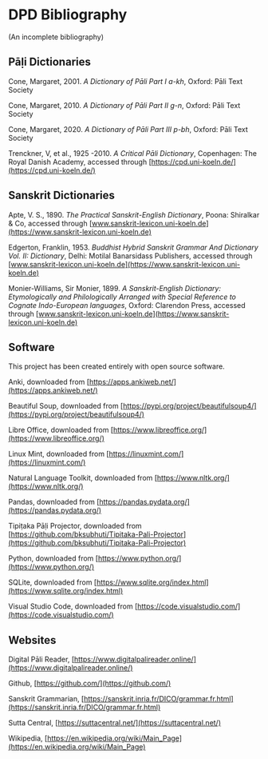 # DPD Bibliography

(An incomplete bibliography)

## Pāḷi Dictionaries

Cone, Margaret, 2001. *A Dictionary of Pāli Part I a-kh*, Oxford: Pāli Text Society

Cone, Margaret, 2010. *A Dictionary of Pāli Part II g-n*, Oxford: Pāli Text Society

Cone, Margaret, 2020. *A Dictionary of Pāli Part III p-bh*, Oxford: Pāli Text Society

Trenckner, V, et al., 1925 -2010. *A Critical Pāli Dictionary*, Copenhagen: The Royal Danish Academy, accessed through [https://cpd.uni-koeln.de/](https://cpd.uni-koeln.de/)

## Sanskrit Dictionaries

Apte, V. S., 1890. *The Practical Sanskrit-English Dictionary*, Poona: Shiralkar & Co, accessed through [www.sanskrit-lexicon.uni-koeln.de](https://www.sanskrit-lexicon.uni-koeln.de)

Edgerton, Franklin, 1953. *Buddhist Hybrid Sanskrit Grammar And Dictionary Vol. II: Dictionary*, Delhi: Motilal Banarsidass Publishers, accessed through [www.sanskrit-lexicon.uni-koeln.de](https://www.sanskrit-lexicon.uni-koeln.de)

Monier-Williams, Sir Monier, 1899. *A Sanskrit-English Dictionary: Etymologically and Philologically Arranged with Special Reference to Cognate Indo-European languages*, Oxford: Clarendon Press, accessed through [www.sanskrit-lexicon.uni-koeln.de](https://www.sanskrit-lexicon.uni-koeln.de)


## Software

This project has been created entirely with open source software.

Anki, downloaded from [https://apps.ankiweb.net/](https://apps.ankiweb.net/)

Beautiful Soup, downloaded from [https://pypi.org/project/beautifulsoup4/](https://pypi.org/project/beautifulsoup4/)

Libre Office, downloaded from [https://www.libreoffice.org/](https://www.libreoffice.org/)

Linux Mint, downloaded from [https://linuxmint.com/](https://linuxmint.com/)

Natural Language Toolkit, downloaded from [https://www.nltk.org/](https://www.nltk.org/)

Pandas, downloaded from [https://pandas.pydata.org/](https://pandas.pydata.org/)

Tipiṭaka Pāḷi Projector, downloaded from [https://github.com/bksubhuti/Tipitaka-Pali-Projector](https://github.com/bksubhuti/Tipitaka-Pali-Projector)

Python, downloaded from [https://www.python.org/](https://www.python.org/)

SQLite, downloaded from [https://www.sqlite.org/index.html](https://www.sqlite.org/index.html)

Visual Studio Code, downloaded from [https://code.visualstudio.com/](https://code.visualstudio.com/)

## Websites

Digital Pāli Reader, [https://www.digitalpalireader.online/](https://www.digitalpalireader.online/)

Github, [https://github.com/](https://github.com/)

Sanskrit Grammarian, [https://sanskrit.inria.fr/DICO/grammar.fr.html](https://sanskrit.inria.fr/DICO/grammar.fr.html)

Sutta Central, [https://suttacentral.net/](https://suttacentral.net/)

Wikipedia, [https://en.wikipedia.org/wiki/Main_Page](https://en.wikipedia.org/wiki/Main_Page)

